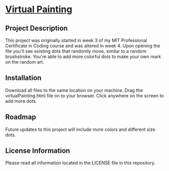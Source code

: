 # <a href="https://github.com/akabor/virtual-painting">Virtual Painting</a>

## Project Description

This project was originally started in week 3 of my MIT Professional Certificate in Coding course and was altered in week 4. Upon opening the file you'll see existing dots that randomly move, similar to a random brushstroke. You're able to add more colorful dots to make your own mark on the random art.

## Installation

Download all files to the same location on your machine. Drag the virtualPainting.html file on to your browser. Click anywhere on the screen to add more dots.

## Roadmap

Future updates to this project will include more colors and different size dots.

## License Information

Please read all information located in the LICENSE file in this repository.
